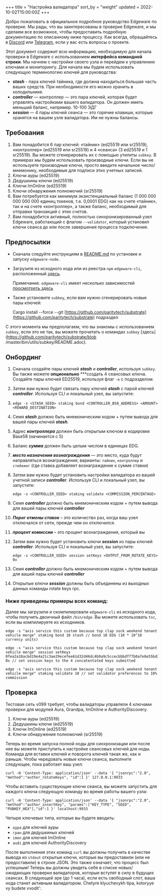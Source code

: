+++
title = "Настройка валидатора"
sort_by = "weight"
updated = 2022-10-02T15:00:00Z
+++

Добро пожаловать в официальное подробное руководство Edgeware по проверке. Мы рады, что вы заинтересованы в проверке Edgeware, и мы сделаем все возможное, чтобы предоставить подробную документацию по описанному ниже процессу. Как всегда, обращайтесь в [Discord](https://discord.gg/CJRfb3) или [Telegram](https://t.me/heyedgeware), если у вас есть вопросы о проекте.

Этот документ содержит всю информацию, необходимую для начала проверки в Edgeware с использованием **интерфейса командной строки**. Мы начнем с настройки своего узла и перейдем к управлению ключами и мониторингу. Для начала мы будем использовать следующую терминологию ключей для руководства:

- _**stash**_ - пара ключей тайника, где должна находиться большая часть ваших средств. При необходимости его можно хранить в холодильнике.
- _**controller**_ — контроллер — это пара ключей, которая будет управлять настройками вашего валидатора. Он должен иметь меньший баланс, например. 10-100 ЭДГ
- _**session**_ — 4 пары ключей сеанса — это горячие клавиши, которые хранятся на вашем узле валидатора. Им не нужны балансы.

## Требования

1. Вам понадобится 6 пар ключей: «тайник» (ed25519 или sr25519), «контроллер» (ed25519 или sr25519) и 4 «сеанса» (3 ed25519 и 1 sr25519). Вы можете сгенерировать их с помощью утилиты `subkey`. В примерах мы будем использовать производные ключи. Если вы не используете производные ключи, просто введите начальное число/мнемонику, необходимые для подписи этих учетных записей.
2. Ключи ауры \(ed25519\)
3. Дедушкины ключи \(ed25519\)
4. Ключи ImOnline \(ed25519\)
5. Ключи обнаружения полномочий \(sr25519\)
6. Вам потребуется как минимум экзистенциальный баланс \(1 000 000 000 000 000 единиц токенов, т.е. 0,0001 EDG\) как на счете «тайник», так и на счете «контроллер», а также баланс, необходимый для отправки транзакций с этих счетов.
7. Вам понадобится активный, полностью синхронизированный узел Edgeware, работающий с флагом `--validator`, который установил ключи сеанса до или после завершения процесса подключения.

## Предпосылки

- Сначала следуйте инструкциям в [README.md](https://github.com/hicommonwealth/edgeware-node/blob/master/README.md) по установке и запуску `edgeware-node`.

- Загрузите из исходного кода или из реестра `npm` `edgeware-cli`, расположенный [здесь](https://github.com/hicommonwealth/edgeware-cli/).
  
  Примечание. `edgeware-cli` имеет несколько зависимостей [просмотреть здесь](https://www.npmjs.com/package/edgeware-cli)

- Также установите `subkey`, если вам нужно сгенерировать новые пары ключей:
  
  Cargo install --force --git [https://github.com/paritytech/substrate](https://github.com/paritytech/substrate) подраздел

С этого момента мы предполагаем, что вы знакомы с использованием `subkey`, если это не так, вы можете прочитать о командах `subkey` [здесь](https://github.com/paritytech/substrate/blob /master/bin/utils/subkey/README.adoc).

## Онбординг

1. Сначала создайте пары ключей _**stash**_ и _**controller**_, используя `subkey`. Вы также можете **опционально** \**\*создать 4 сеансовых ключа. Создайте пары ключей ED25519, используя флаг `-e` с подразделом.

2. Затем вам нужно будет связать пару ключей _**stash**_ с парой ключей _**controller**_. Используя CLI и локальный узел, вы запустите:

3. ```
   edge -s <STASH_SEED> staking bond <CONTROLLER_B58_ADDRESS> <AMOUNT> <REWARD_DESTINATION>
   ```

4. Семя _**stash**_ должно быть мнемоническим кодом + путем вывода для вашей пары ключей _**stash**_.

5. Адрес _**контроллера**_ должен быть открытым ключом в кодировке Base58 \(начинается с 5\)

6. Баланс _**сумма**_ должен быть целым числом в единицах EDG.

7. _**место назначения вознаграждения**_ — это место, куда будут направляться вознаграждения; варианты: `тайник`, `контроллер` и `стейкинг` (где ставка добавляет вознаграждение к сумме ставки\)

8. Затем вам нужно будет установить настройки валидатора из вашей учетной записи _**controller**_. Используя CLI и локальный узел, вы запустите:
   
   ```
   edge -s <CONTROLLER_SEED> staking validate <COMMISSION_PERCENTAGE>
   ```

9. Семя _**controller**_ должно быть мнемоническим кодом + путем вывода для вашей пары ключей _**controller**_

10. _**Порог отмены ставок**_ – это количество раз, когда ваш узел отключался от сети, прежде чем он отключился.

11. _**процент комиссии**_ – это процент вознаграждения, который вы

12. Затем вам нужно будет установить ключи _**session**_ из пары ключей _**controller**_. Используя CLI и локальный узел, вы запустите:
    
    ```
    edge -s <CONTROLLER_SEED> session setKeys <OUTPUT_FROM_ROTATE_KEYS> 0x
    ```

13. Семя _**controller**_ должно быть мнемоническим кодом + путем вывода для вашей пары ключей _**controller**_

14. Открытые ключи _**session**_ должны быть объединены из выходных данных команды rotate keys rpc.

### Ниже приведены примеры всех команд:

Далее мы загрузили и скомпилировали `edgeware-cli` из исходного кода, чтобы получить двоичный файл `/bin/edge`. Вы можете использовать `tsc`, если вы компилируете из исходников.

```
edge -s "axis service this custom because top clap sock weekend tenant vehicle merge" staking bond 10 stash // bond 10 EDG (10 * 10^18 currency units)

edge -s "axis service this custom because top clap sock weekend tenant vehicle merge" session setKeys 0fea2a18acbd19e4a21c3ae29ecefee61d32d46dc4b9a9c5ccecbbbdff7b0a7e8e55bd3035d18f40d8dd1b5d940c47066ddb6f37ec7261d69121e8353d612d1410f7b7f954b3225b148c5de650e0bc3c941ae65e1557c3805c3b0df37285c3892cc2f99d97254ffdf1640c29dff2c6272dbf4dc8dedb46e43ba0bd12ab269b3c 0x // set session keys to the 4 concatentated keys submitted

edge -s "axis service this custom because top clap sock weekend tenant vehicle merge" staking validate 10 // set validator preferences to 10% commission
```

## Проверка

Тестовая сеть v099 требует, чтобы валидаторы управляли 4 ключами проверки для модулей Aura, Grandpa, ImOnline и AuthorityDiscovery.

1. Ключи ауры \(ed25519\)
2. Дедушкины ключи \(ed25519\)
3. Ключи ImOnline \(ed25519\)
4. Ключи обнаружения полномочий \(sr25519\)

Теперь во время запуска полной ноды для синхронизации или после нее вы можете приступить к настройке сеансовых ключей для ноды. Команда для вставки ключей и поворота ключей такая же, как и раньше. Чтобы чередовать новые ключи сеанса, выполните следующее, пока работает ваш узел:

```
curl -H 'Content-Type: application/json' --data '{ "jsonrpc":"2.0", "method":"author_rotateKeys", "id":1 }' 127.0.0.1:9933
```

Чтобы вставить существующие ключи сеанса, вы можете запустить для каждого ключа следующую команду во время работы вашего узла:

```
curl -H 'Content-Type: application/json' --data '{ "jsonrpc":"2.0", "method":"author_insertKey", "params":["KEY_TYPE", "SEED", "PUBKEY_HEX"],"id":1 }' localhost:9933
```

Четыре ключевых типа, которые вы будете вводить:

- `аура` для ключей ауры
- `гран` для дедушкиных ключей
- `imon` для ключей ImOnline
- `audi` для ключей AuthorityDiscovery

После выполнения этих команд `curl` вы должны получить в качестве вывода из `stdout` открытые ключи, которые вы предоставили (или не предоставили) в строке JSON. Это также означает, что процесс был успешным! Теперь вы должны увидеть себя в списке новых/ожидающих проверки валидаторов, которые вступят в силу в будущих сеансах. В следующей эре \(до 1 часа\), если есть свободный слот, ваша нода станет активным валидатором. 
Chetyre klyuchevykh tipa, kotoryye vy budete vvodit':


